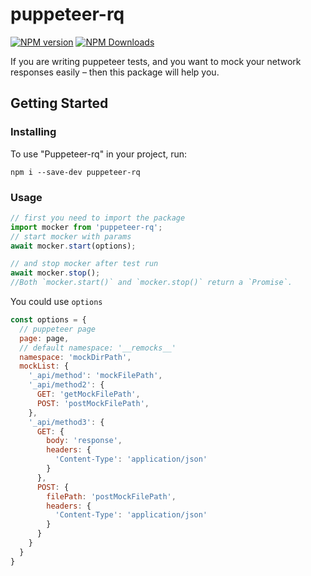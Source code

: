 puppeteer-rq
=========
[![NPM version](https://img.shields.io/npm/v/puppeteer-rq.svg)](https://www.npmjs.com/package/puppeteer-rq)
[![NPM Downloads](https://img.shields.io/npm/dm/puppeteer-rq.svg?style=flat)](https://www.npmjs.org/package/puppeteer-rq)

If you are writing puppeteer tests, and you want to mock your network responses easily – then this package will help you.
## Getting Started
### Installing
To use "Puppeteer-rq" in your project, run:
```
npm i --save-dev puppeteer-rq
```
### Usage
```js
// first you need to import the package
import mocker from 'puppeteer-rq';
// start mocker with params
await mocker.start(options);

// and stop mocker after test run
await mocker.stop();
//Both `mocker.start()` and `mocker.stop()` return a `Promise`.
```
You could use `options`
```js
const options = {
  // puppeteer page
  page: page,
  // default namespace: '__remocks__'
  namespace: 'mockDirPath',
  mockList: {
    '_api/method': 'mockFilePath',
    '_api/method2': {
      GET: 'getMockFilePath',
      POST: 'postMockFilePath',
    },
    '_api/method3': {
      GET: {
        body: 'response',
        headers: {
          'Content-Type': 'application/json'
        }
      },
      POST: {
        filePath: 'postMockFilePath',
        headers: {
          'Content-Type': 'application/json'
        }
      }
    } 
  }
}
```

